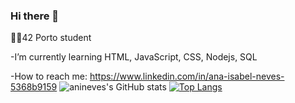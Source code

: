 ### Hi there 👋

 👩‍🎓42 Porto student
 
 -I’m currently learning HTML, JavaScript, CSS, Nodejs, SQL
 
 -How to reach me: https://www.linkedin.com/in/ana-isabel-neves-5368b9159
![anineves's GitHub stats](https://github-readme-stats.vercel.app/api?username=anineves&show_icons=true&theme=radical)
[![Top Langs](https://github-readme-stats.vercel.app/api/top-langs/?username=anineves&hide_progress=true)](https://github.com/anineves/github-readme-stats)
